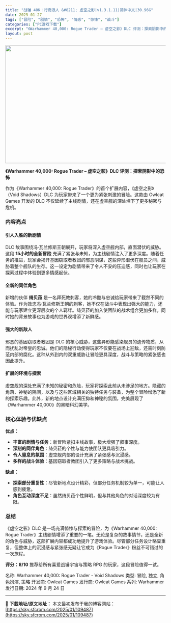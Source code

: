 ```yaml
---
title: "战锤 40K：行商浪人 &#8211; 虚空之影|v1.3.1.11|简体中文|30.96G"
date: 2025-01-27
tags: ["冒险", "剧情", "恐怖", "情感", "惊悚", "战斗"]
categories: ["PC游戏下载"]
excerpt: "《Warhammer 40,000: Rogue Trader – 虚空之影》DLC 评测：探索阴影中的恐怖 作为《Warhammer 40,000: Rogue Trader》的首个扩展内容，《虚空之影》（Void Shadows）DLC 为玩家带来了一个更为紧张刺激的冒险。这款由 Owlcat &hellip;"
layout: post
---
```


<img class="aligncenter size-full wp-image-109488" src="https://sky.sfcrom.com/wp-content/uploads/2025/01/202501270137269.webp" alt="" width="660" height="370" />

<strong>《Warhammer 40,000: Rogue Trader – 虚空之影》DLC 评测：探索阴影中的恐怖</strong>

作为《Warhammer 40,000: Rogue Trader》的首个扩展内容，《虚空之影》（Void Shadows）DLC 为玩家带来了一个更为紧张刺激的冒险。这款由 Owlcat Games 开发的 DLC 不仅延续了主线剧情，还在虚空舰的深处埋下了更多秘密与危机。
<h3><strong>内容亮点</strong></h3>
<h4><strong>引人入胜的新剧情</strong></h4>
DLC 故事围绕冯·瓦兰修斯王朝展开，玩家将深入虚空舰内部，直面潜伏的威胁。这段 <strong>15小时的全新冒险</strong> 充满了紧张与未知，为主线剧情注入了更多深度。随着任务的推进，玩家会揭开基因窃取者教团的邪恶阴谋，这些异形潜伏在舰员之间，威胁着整个舰队的生存。这一设定为剧情带来了令人不安的压迫感，同时也让玩家在探索过程中体验到更多情感起伏。
<h4><strong>全新的同伴角色</strong></h4>
新增的伙伴 <strong>绮贝菈</strong> 是一名拜死教刺客，她的冷酷与忠诚给玩家带来了截然不同的体验。作为效忠冯·瓦兰修斯王朝的刺客，她不仅在战斗中表现出强大的能力，还能与玩家建立更深层次的个人羁绊。绮贝菈的加入使团队的战术组合更加多样，同时她的背景故事也为游戏的世界观增添了新鲜感。
<h4><strong>强大的新敌人</strong></h4>
邪恶的基因窃取者教团是 DLC 的核心威胁，这些异形能感染舰员的遗传物质，从而扰乱对帝皇的忠诚。他们的隐秘行动使得玩家不仅要在战场上迎敌，还需时刻防范内部的腐化。这种从外到内的双重威胁让冒险更具深度，战斗与策略的紧张感也因此提升。
<h4><strong>扩展的环境与探索</strong></h4>
虚空舰的深处充满了未知的秘密和危险，玩家将探索此前从未涉足的地方。隐藏的角落、神秘的隔间，以及与这些区域相关的独特任务与装备，为整个冒险增添了新的探索乐趣。此外，新的地点设计充满压抑和神秘的氛围，完美展现了《Warhammer 40,000》的黑暗科幻美学。
<h3><strong>核心体验与优缺点</strong></h3>
<strong>优点：</strong>
<ul>
 	<li><strong>丰富的剧情与任务</strong>：新冒险紧扣主线故事，极大增强了叙事深度。</li>
 	<li><strong>深刻的同伴角色</strong>：绮贝菈的个性与能力使团队更具吸引力。</li>
 	<li><strong>令人窒息的氛围</strong>：虚空舰内部的设计充满了紧张感与沉浸感。</li>
 	<li><strong>多样的战斗体验</strong>：基因窃取者教团引入了更多策略与战术挑战。</li>
</ul>
<strong>缺点：</strong>
<ul>
 	<li><strong>探索部分重复性</strong>：尽管新地点设计精彩，但部分任务机制较为单一，可能让人感到疲惫。</li>
 	<li><strong>角色互动深度不足</strong>：虽然绮贝菈个性鲜明，但与其他角色的对话深度较为有限。</li>
</ul>
<h3><strong>总结</strong></h3>
《虚空之影》DLC 是一场充满惊悚与探索的冒险，为《Warhammer 40,000: Rogue Trader》主线剧情增添了重要的一笔。无论是复杂的故事情节，还是全新的角色与威胁，这部扩展内容都成功地提升了游戏体验。尽管部分任务设计略显重复，但整体上的沉浸感与紧张感无疑让它成为《Rogue Trader》粉丝不可错过的一次旅程。

<strong>评分：8/10</strong>
推荐给所有喜爱战锤宇宙与策略 RPG 的玩家，这段冒险值得一试。

名称: Warhammer 40,000: Rogue Trader - Void Shadows
类型: 冒险, 独立, 角色扮演, 策略
开发商: Owlcat Games
发行商: Owlcat Games
系列: Warhammer
发行日期: 2024 年 9 月 24 日

---
📖 **下载地址/原文地址：** 本文最初发布于我的博客网站：[https://sky.sfcrom.com/2025/01/109487](https://sky.sfcrom.com/2025/01/109487)
